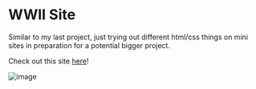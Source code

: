 # WWII Site

Similar to my last project, just trying out different html/css things on mini sites in preparation for a potential bigger project.

Check out this site [here](https://123xxgamer.github.io/wwii-site/)!

![image](https://github.com/user-attachments/assets/212612f0-f1d6-4f4c-bcc4-cd56c716c687)
